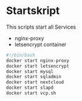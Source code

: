 # Startskript
This scripts start all Services

- nginx-proxy
- letsencrypt container


``` bash
#!/bin/bash
docker start nginx-proxy
docker start letsencrypt
docker start mysql
docker start sqladmin
docker start nextcloud
docker start slapd
docker start vcp.sh
```
